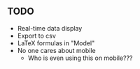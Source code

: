 ## TODO
- Real-time data display
- Export to csv
- LaTeX formulas in "Model"
- No one cares about mobile
    - Who is even using this on mobile???